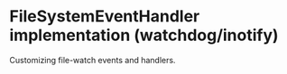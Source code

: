 # FileSystemEventHandler implementation (watchdog/inotify)

Customizing file-watch events and handlers.
